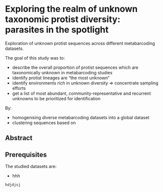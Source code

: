 # Exploring the realm of unknown taxonomic protist diversity: parasites in the spotlight

Exploration of unknown protist sequences across different metabarcoding datasets. 

The goal of this study was to:
* describe the overall proportion of protist sequences which are taxonomically unknown in metabarcoding studies
* identify protist lineages are “the most unknown”
* identify environments rich in unknown diversity ⇒ concentrate sampling efforts
* get a list of most abundant, community-representative and recurrent unknowns to be prioritized for identification

By:
* homogenising diverse metabarcoding datasets into a global dataset
* clustering sequences based on 



## Abstract


## Prerequisites

The studied datasets are:

* hhh

```
hdjdjsj
```



